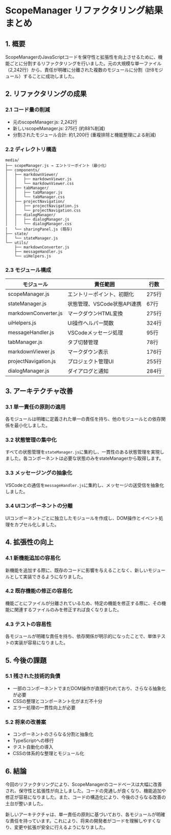 # ScopeManager リファクタリング結果まとめ

## 1. 概要

ScopeManagerのJavaScriptコードを保守性と拡張性を向上させるために、機能ごとに分割するリファクタリングを行いました。元の大規模な単一ファイル（2,242行）から、責任が明確に分離された複数のモジュールに分割（計8モジュール）することに成功しました。

## 2. リファクタリングの成果

### 2.1 コード量の削減
- 元のscopeManager.js: 2,242行
- 新しいscopeManager.js: 275行 (約88%削減)
- 分割されたモジュール合計: 約1,200行 (重複排除と機能整理による削減)

### 2.2 ディレクトリ構造
```
media/
├── scopeManager.js → エントリーポイント（最小化）
├── components/
│   ├── markdownViewer/
│   │   ├── markdownViewer.js
│   │   └── markdownViewer.css
│   ├── tabManager/
│   │   ├── tabManager.js
│   │   └── tabManager.css
│   ├── projectNavigation/
│   │   ├── projectNavigation.js
│   │   └── projectNavigation.css
│   ├── dialogManager/
│   │   ├── dialogManager.js
│   │   └── dialogManager.css
│   └── sharingPanel.js (既存)
├── state/
│   └── stateManager.js
└── utils/
    ├── markdownConverter.js
    ├── messageHandler.js
    └── uiHelpers.js
```

### 2.3 モジュール構成

| モジュール | 責任範囲 | 行数 |
|-----------|---------|-----|
| scopeManager.js | エントリーポイント、初期化 | 275行 |
| stateManager.js | 状態管理、VSCode状態API連携 | 67行 |
| markdownConverter.js | マークダウンHTML変換 | 275行 |
| uiHelpers.js | UI操作ヘルパー関数 | 324行 |
| messageHandler.js | VSCodeメッセージ処理 | 95行 |
| tabManager.js | タブ切替管理 | 78行 |
| markdownViewer.js | マークダウン表示 | 176行 |
| projectNavigation.js | プロジェクト管理UI | 255行 |
| dialogManager.js | ダイアログと通知 | 284行 |

## 3. アーキテクチャ改善

### 3.1 単一責任の原則の適用
各モジュールは明確に定義された単一の責任を持ち、他のモジュールとの依存関係を最小化しました。

### 3.2 状態管理の集中化
すべての状態管理を`stateManager.js`に集約し、一貫性のある状態管理を実現しました。各コンポーネントは必要な状態のみをstateManagerから取得します。

### 3.3 メッセージングの抽象化
VSCodeとの通信を`messageHandler.js`に集約し、メッセージの送受信を抽象化しました。

### 3.4 UIコンポーネントの分離
UIコンポーネントごとに独立したモジュールを作成し、DOM操作とイベント処理をカプセル化しました。

## 4. 拡張性の向上

### 4.1 新機能追加の容易化
新機能を追加する際に、既存のコードに影響を与えることなく、新しいモジュールとして実装できるようになりました。

### 4.2 既存機能の修正の容易化
機能ごとにファイルが分離されているため、特定の機能を修正する際に、その機能に関連するファイルのみを修正すれば良くなりました。

### 4.3 テストの容易性
各モジュールが明確な責任を持ち、依存関係が明示的になったことで、単体テストの実装が容易になりました。

## 5. 今後の課題

### 5.1 残された技術的負債
- 一部のコンポーネントでまだDOM操作が直接行われており、さらなる抽象化が必要
- CSSの整理とコンポーネント化がまだ不十分
- エラー処理の一貫性向上が必要

### 5.2 将来の改善案
- コンポーネントのさらなる分割と抽象化
- TypeScriptへの移行
- テスト自動化の導入
- CSSの体系的な整理とモジュール化

## 6. 結論

今回のリファクタリングにより、ScopeManagerのコードベースは大幅に改善され、保守性と拡張性が向上しました。コードの見通しが良くなり、機能追加や修正が容易になりました。また、コードの構造化により、今後のさらなる改善の土台が整いました。

新しいアーキテクチャは、単一責任の原則に基づいており、各モジュールが明確な責任を持っています。これにより、将来の開発者がコードを理解しやすくなり、変更や拡張が安全に行えるようになりました。